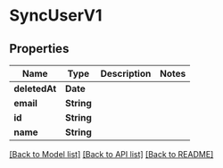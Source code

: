 # SyncUserV1

## Properties
Name | Type | Description | Notes
------------ | ------------- | ------------- | -------------
**deletedAt** | **Date** |  | 
**email** | **String** |  | 
**id** | **String** |  | 
**name** | **String** |  | 

[[Back to Model list]](../README.md#documentation-for-models) [[Back to API list]](../README.md#documentation-for-api-endpoints) [[Back to README]](../README.md)


